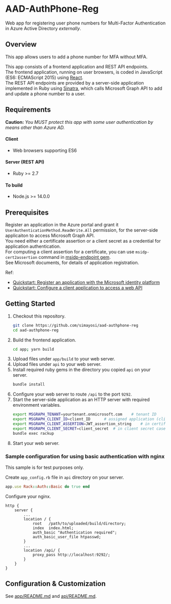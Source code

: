 # AAD-AuthPhone-Reg

Web app for registering user phone numbers
for Multi-Factor Authentication in Azure Active Directory _externally_.


## Overview

This app allows users to add a phone number for MFA without MFA.

This app consists of a frontend application and REST API endpoints.  
The frontend application, running on user browsers, is
coded in JavaScript (ES6: ECMAScript 2015)
using [React](https://reactjs.org).  
The REST API endpoints are provided by a server-side application
implemented in Ruby using [Sinatra](http://sinatrarb.com),
which calls Microsoft Graph API to add and update a phone number to a user.


## Requirements

**Caution:**
_You MUST protect this app with some user authentication
by means other than Azure AD._

#### Client
- Web browsers supporting ES6

#### Server (REST API)
- Ruby >= 2.7

#### To build
- Node.js >= 14.0.0


## Prerequisites

Register an application in the Azure portal
and grant it `UserAuthenticationMethod.ReadWrite.All` permission,
for the server-side applicaiton to access Microsoft Graph API.  
You need either a certificate assertion or a client secret
as a credential for application authentication.  
For computing a client assertion for a certificate,
you can use `msidp-cert2assertion` command in [msidp-endpoint gem](https://rubygems.org/gems/msidp-endpoint).  
See Microsoft documents, for details of application registration.

Ref:
- [Quickstart: Register an application with the Microsoft identity platform](https://docs.microsoft.com/en-us/azure/active-directory/develop/quickstart-register-app)
- [Quickstart: Configure a client application to access a web API](https://docs.microsoft.com/en-us/azure/active-directory/develop/quickstart-configure-app-access-web-apis)


## Getting Started
1. Checkout this repository.
    ```sh
    git clone https://github.com/simayosi/aad-authphone-reg
    cd aad-authphone-reg
    ```
1. Build the frontend application.
    ```sh
    cd app; yarn build
    ```
1. Upload files under `app/build` to your web server.
1. Upload files under `api` to your web server.
1. Install required ruby gems in the directory you copied `api` on your server.
    ```sh
    bundle install
    ```
1. Configure your web server to route `/api` to the port `9292`.
1. Start the server-side application as an HTTP server with required environment variables.
    ```sh
    export MSGRAPH_TENANT=yourtenant.onmicrosoft.com    # tenant ID
    export MSGRAPH_CLIENT_ID=client_ID      # assigned application (client) ID
    export MSGRAPH_CLIENT_ASSERTION=JWT_assertion_string    # in certificate assertion case
    export MSGRAPH_CLIENT_SECRET=client_secret  # in client secret case
    bundle exec rackup
    ```
1. Start your web server.

### Sample configuration for using basic authentication with nginx

This sample is for test purposes only.

Create `app_config.rb` file in `api` directory on your server.
```ruby
app.use Rack::Auth::Basic do true end
```

Configure your nginx.
```
http {
    server {
        ...
        location / {
            root   /path/to/uploaded/build/directory;
            index  index.html;
            auth_basic "Authentication required";
            auth_basic_user_file htpasswd;
        }
        ...
        location /api/ {
            proxy_pass http://localhost:9292/;
        }
    }
}
```


## Configuration & Customization

See [app/README.md](app/README.md) and [api/README.md](api/README.md).

